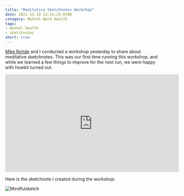 ```yaml
---
title: "Meditative Sketchnotes Workshop"
date: 2021-11-19 13:14:23-0700
category: Mental Work Health
tags:
- mental health
- sketchnotes
short: true
---
```


[Mike Rohde](https://rohdesign.com) and I conducted a workshop yesterday to share about meditative sketchnotes. This was our first time running this workshop, and while we learned a few things to improve for the next run, we were happy with howbit turned out.

<iframe width="560" height="315" src="https://www.youtube-nocookie.com/embed/F9gUNLwOfOk" frameborder="0" allow="accelerometer; autoplay; encrypted-media; gyroscope; picture-in-picture" allowfullscreen></iframe>

Here is the sketchnote I created during the workshop:

![Mindfulsketch](https://media.bennorris.org/images/mentalworkhealth/posts/meditative-sketchnote-live-example.jpg)
